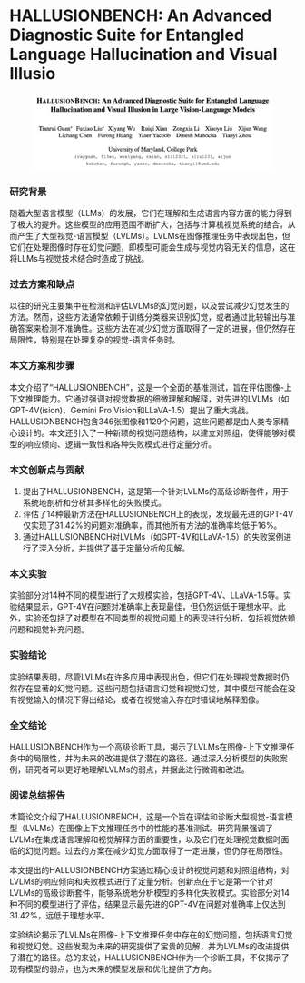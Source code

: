 # HALLUSIONBENCH: An Advanced Diagnostic Suite for Entangled Language Hallucination and Visual Illusio

<figure><img src="../.gitbook/assets/image (4) (1) (1) (1) (1) (1) (1) (1) (1) (1) (1) (1) (1) (1) (1) (1) (1) (1) (1) (1) (1) (1) (1) (1) (1) (1) (1) (1) (1) (1) (1).png" alt=""><figcaption></figcaption></figure>

### 研究背景

随着大型语言模型（LLMs）的发展，它们在理解和生成语言内容方面的能力得到了极大的提升。这些模型的应用范围不断扩大，包括与计算机视觉系统的结合，从而产生了大型视觉-语言模型（LVLMs）。LVLMs在图像推理任务中表现出色，但它们在处理图像时存在幻觉问题，即模型可能会生成与视觉内容无关的信息，这在将LLMs与视觉技术结合时造成了挑战。

### 过去方案和缺点

以往的研究主要集中在检测和评估LVLMs的幻觉问题，以及尝试减少幻觉发生的方法。然而，这些方法通常依赖于训练分类器来识别幻觉，或者通过比较输出与准确答案来检测不准确性。这些方法在减少幻觉方面取得了一定的进展，但仍然存在局限性，特别是在处理复杂的视觉-语言任务时。

### 本文方案和步骤

本文介绍了“HALLUSIONBENCH”，这是一个全面的基准测试，旨在评估图像-上下文推理能力。它通过强调对视觉数据的细微理解和解释，对先进的LVLMs（如GPT-4V(ision)、Gemini Pro Vision和LLaVA-1.5）提出了重大挑战。HALLUSIONBENCH包含346张图像和1129个问题，这些问题都是由人类专家精心设计的。本文还引入了一种新颖的视觉问题结构，以建立对照组，使得能够对模型的响应倾向、逻辑一致性和各种失败模式进行定量分析。

### 本文创新点与贡献

1. 提出了HALLUSIONBENCH，这是第一个针对LVLMs的高级诊断套件，用于系统地剖析和分析其多样化的失败模式。
2. 评估了14种最新方法在HALLUSIONBENCH上的表现，发现最先进的GPT-4V仅实现了31.42%的问题对准确率，而其他所有方法的准确率均低于16%。
3. 通过HALLUSIONBENCH对LVLMs（如GPT-4V和LLaVA-1.5）的失败案例进行了深入分析，并提供了基于定量分析的见解。

### 本文实验

实验部分对14种不同的模型进行了大规模实验，包括GPT-4V、LLaVA-1.5等。实验结果显示，GPT-4V在问题对准确率上表现最佳，但仍然远低于理想水平。此外，实验还包括了对模型在不同类型的视觉问题上的表现进行分析，包括视觉依赖问题和视觉补充问题。

### 实验结论

实验结果表明，尽管LVLMs在许多应用中表现出色，但它们在处理视觉数据时仍然存在显著的幻觉问题。这些问题包括语言幻觉和视觉幻觉，其中模型可能会在没有视觉输入的情况下得出结论，或者在视觉输入存在时错误地解释图像。

### 全文结论

HALLUSIONBENCH作为一个高级诊断工具，揭示了LVLMs在图像-上下文推理任务中的局限性，并为未来的改进提供了潜在的路径。通过深入分析模型的失败案例，研究者可以更好地理解LVLMs的弱点，并据此进行微调和改进。

### 阅读总结报告

本篇论文介绍了HALLUSIONBENCH，这是一个旨在评估和诊断大型视觉-语言模型（LVLMs）在图像上下文推理任务中的性能的基准测试。研究背景强调了LVLMs在集成语言理解和视觉解释方面的重要性，以及它们在处理视觉数据时面临的幻觉问题。过去的方案在减少幻觉方面取得了一定进展，但仍存在局限性。

本文提出的HALLUSIONBENCH方案通过精心设计的视觉问题和对照组结构，对LVLMs的响应倾向和失败模式进行了定量分析。创新点在于它是第一个针对LVLMs的高级诊断套件，能够系统地分析模型的多样化失败模式。实验部分对14种不同的模型进行了评估，结果显示最先进的GPT-4V在问题对准确率上仅达到31.42%，远低于理想水平。

实验结论揭示了LVLMs在图像-上下文推理任务中存在的幻觉问题，包括语言幻觉和视觉幻觉。这些发现为未来的研究提供了宝贵的见解，并为LVLMs的改进提供了潜在的路径。总的来说，HALLUSIONBENCH作为一个诊断工具，不仅揭示了现有模型的弱点，也为未来的模型发展和优化提供了方向。
